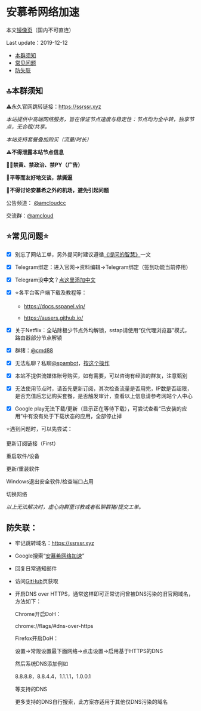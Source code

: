 # 安慕希网络加速

本文[镜像页](https://telegra.ph/安慕希网络加速-10-22)（国内不可直连）

Last update：2019-12-12

- [本群须知](#law)
- [常见问题](#problem)
- [防失联](#connect)

## <span id="law">🔝本群须知</span>
⚠️永久官网跳转链接：https://ssrssr.xyz

_本站提供中高端网络服务，旨在保证节点速度与稳定性：节点均为全中转，独享节点，无合租/共享。_

_本站支持套餐叠加购买（流量/时长）_

__⚠️不得泄露本站节点信息__

**👮‍♂️禁黄、禁政治、禁PY（广告）**

**🤝平等而友好地交谈，禁撕逼**

**🚫不得讨论安慕希之外的机场，避免引起问题**

公告频道： [@amcloudcc](https://t.me/amcloudcc)

交流群：[@amcloud](https://t.me/amcloud)



## <span id="problem">⭐常见问题⭐</span>
- [x] 别忘了网站工单，另外提问时建议遵循[《提问的智慧》](https://github.com/ryanhanwu/How-To-Ask-Questions-The-Smart-Way/blob/master/README-zh_CN.md)一文

- [x] Telegram绑定：进入官网→资料编辑→Telegram绑定（签到功能当前停用）

- [x] Telegram没**中文**？[点这里添加中文](https://t.me/setlanguage/classic-zh-cn)

- [x] ⭐️各平台客户端下载及教程等：

   - https://docs.sspanel.vip/

   - https://ausers.github.io/

- [x] 关于Netflix：全站除极少节点外均解锁，sstap请使用“仅代理浏览器”模式，路由器部分节点解锁

- [x] 群猪：[@cmd88](https://t.me/cmd88)

- [x] 无法私聊？私聊[@spambot](https://t.me/spambot)，[按这个操作](https://ausers.github.io/files/TelegramAccident.gif)

- [x] 本站不提供流媒体账号购买，如有需要，可以咨询有经验的群友，注意甄别

- [x] 无法使用节点时，请首先更新订阅，其次检查流量是否用完，IP数是否超限，是否充值后忘记购买套餐，是否触发审计，查看以上信息请参考网站个人中心

- [x] Google play无法下载/更新（显示正在等待下载），可尝试查看“已安装的应用”中有没有处于下载状态的应用，全部停止掉



⭐遇到问题时，可以先尝试：

更新订阅链接（First）

重启软件/设备

更新/重装软件

Windows退出安全软件/检查端口占用

切换网络

_以上无法解决时，虚心向群里讨教或者私聊群猪/提交工单。_



## <span id="connect">防失联：</span>

- 牢记跳转域名：https://ssrssr.xyz

- Google搜索“[安慕希网络加速](http://google.com/search?q=安慕希网络加速)”

- 回复日常通知邮件

- 访问[GitHub](https://github.com/amcloudme/amcloud/blob/master/README.md)页获取

- 开启DNS over HTTPS，通常这样即可正常访问曾被DNS污染的旧官网域名，方法如下：

     Chrome开启DoH：

     chrome://flags/#dns-over-https

     Firefox开启DoH：

     设置→常规设置最下面网络→点击设置→启用基于HTTPS的DNS

     然后系统DNS添加例如

     8.8.8.8，8.8.4.4，1.1.1.1，1.0.0.1

     等支持的DNS

     更多支持的DNS自行搜索，此方案亦适用于其他仅DNS污染的域名

